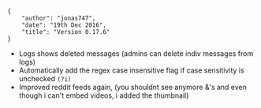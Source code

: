     {
        "author": "jonas747",
        "date": "19th Dec 2016",
        "title": "Version 0.17.6"
    }

 - Logs shows deleted messages (admins can delete indiv messages from logs)
 - Automatically add the regex case insensitive flag if case sensitivity is unchecked `(?i)`
 - Improved reddit feeds again, (you shouldnt see anymore &amp;'s and even though i can't embed videos, i added the thumbnail)
